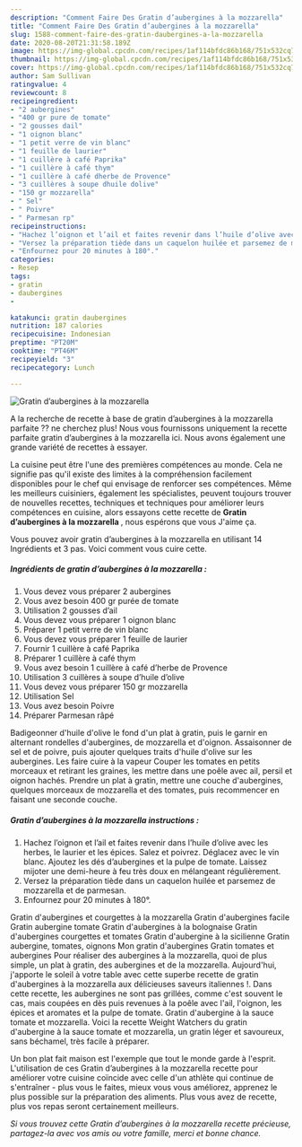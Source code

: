 ```yaml
---
description: "Comment Faire Des Gratin d’aubergines à la mozzarella"
title: "Comment Faire Des Gratin d’aubergines à la mozzarella"
slug: 1588-comment-faire-des-gratin-daubergines-a-la-mozzarella
date: 2020-08-20T21:31:58.189Z
image: https://img-global.cpcdn.com/recipes/1af114bfdc86b168/751x532cq70/gratin-daubergines-a-la-mozzarella-photo-principale-de-la-recette.jpg
thumbnail: https://img-global.cpcdn.com/recipes/1af114bfdc86b168/751x532cq70/gratin-daubergines-a-la-mozzarella-photo-principale-de-la-recette.jpg
cover: https://img-global.cpcdn.com/recipes/1af114bfdc86b168/751x532cq70/gratin-daubergines-a-la-mozzarella-photo-principale-de-la-recette.jpg
author: Sam Sullivan
ratingvalue: 4
reviewcount: 8
recipeingredient:
- "2 aubergines"
- "400 gr pure de tomate"
- "2 gousses dail"
- "1 oignon blanc"
- "1 petit verre de vin blanc"
- "1 feuille de laurier"
- "1 cuillère à café Paprika"
- "1 cuillère à café thym"
- "1 cuillère à café dherbe de Provence"
- "3 cuillères à soupe dhuile dolive"
- "150 gr mozzarella"
- " Sel"
- " Poivre"
- " Parmesan rp"
recipeinstructions:
- "Hachez l’oignon et l’ail et faites revenir dans l’huile d’olive avec les herbes, le laurier et les épices. Salez et poivrez. Déglacez avec le vin blanc. Ajoutez les dés d’aubergines et la pulpe de tomate. Laissez mijoter une demi-heure à feu très doux en mélangeant régulièrement."
- "Versez la préparation tiède dans un caquelon huilée et parsemez de mozzarella et de parmesan."
- "Enfournez pour 20 minutes à 180°."
categories:
- Resep
tags:
- gratin
- daubergines
- 

katakunci: gratin daubergines  
nutrition: 187 calories
recipecuisine: Indonesian
preptime: "PT20M"
cooktime: "PT46M"
recipeyield: "3"
recipecategory: Lunch

---
```



![Gratin d’aubergines à la mozzarella](https://img-global.cpcdn.com/recipes/1af114bfdc86b168/751x532cq70/gratin-daubergines-a-la-mozzarella-photo-principale-de-la-recette.jpg)

A la recherche de recette à base de gratin d’aubergines à la mozzarella parfaite ?? ne cherchez plus! Nous vous fournissons uniquement la recette parfaite gratin d’aubergines à la mozzarella ici. Nous avons également une grande variété de recettes à essayer.

La cuisine peut être l'une des premières compétences au monde. Cela ne signifie pas qu'il existe des limites à la compréhension facilement disponibles pour le chef qui envisage de renforcer ses compétences. Même les meilleurs cuisiniers, également les spécialistes, peuvent toujours trouver de nouvelles recettes, techniques et techniques pour améliorer leurs compétences en cuisine, alors essayons cette recette de <strong> Gratin d’aubergines à la mozzarella </strong>, nous espérons que vous J'aime ça.

<!--inarticleads1-->

Vous pouvez avoir gratin d’aubergines à la mozzarella en utilisant 14 Ingrédients et 3 pas. Voici comment vous cuire cette.

##### Ingrédients de gratin d’aubergines à la mozzarella :

1. Vous devez vous préparer 2 aubergines
1. Vous avez besoin 400 gr purée de tomate
1. Utilisation 2 gousses d’ail
1. Vous devez vous préparer 1 oignon blanc
1. Préparer 1 petit verre de vin blanc
1. Vous devez vous préparer 1 feuille de laurier
1. Fournir 1 cuillère à café Paprika
1. Préparer 1 cuillère à café thym
1. Vous avez besoin 1 cuillère à café d’herbe de Provence
1. Utilisation 3 cuillères à soupe d’huile d’olive
1. Vous devez vous préparer 150 gr mozzarella
1. Utilisation  Sel
1. Vous avez besoin  Poivre
1. Préparer  Parmesan râpé


Badigeonner d&#39;huile d&#39;olive le fond d&#39;un plat à gratin, puis le garnir en alternant rondelles d&#39;aubergines, de mozzarella et d&#39;oignon. Assaisonner de sel et de poivre, puis ajouter quelques traits d&#39;huile d&#39;olive sur les aubergines. Les faire cuire à la vapeur Couper les tomates en petits morceaux et retirant les graines, les mettre dans une poêle avec ail, persil et oignon hachés. Prendre un plat à gratin, mettre une couche d&#39;aubergines, quelques morceaux de mozzarella et des tomates, puis recommencer en faisant une seconde couche. 

<!--inarticleads2-->

##### Gratin d’aubergines à la mozzarella instructions :

1. Hachez l’oignon et l’ail et faites revenir dans l’huile d’olive avec les herbes, le laurier et les épices. Salez et poivrez. Déglacez avec le vin blanc. Ajoutez les dés d’aubergines et la pulpe de tomate. Laissez mijoter une demi-heure à feu très doux en mélangeant régulièrement.
1. Versez la préparation tiède dans un caquelon huilée et parsemez de mozzarella et de parmesan.
1. Enfournez pour 20 minutes à 180°.


Gratin d&#39;aubergines et courgettes à la mozzarella Gratin d&#39;aubergines facile Gratin aubergine tomate Gratin d&#39;aubergines à la bolognaise Gratin d&#39;aubergines courgettes et tomates Gratin d&#39;aubergine à la sicilienne Gratin aubergine, tomates, oignons Mon gratin d&#39;aubergines Gratin tomates et aubergines Pour réaliser des aubergines à la mozzarella, quoi de plus simple, un plat à gratin, des aubergines et de la mozzarella. Aujourd&#39;hui, j&#39;apporte le soleil à votre table avec cette superbe recette de gratin d&#39;aubergines à la mozzarella aux délicieuses saveurs italiennes !. Dans cette recette, les aubergines ne sont pas grillées, comme c&#39;est souvent le cas, mais coupées en dès puis revenues à la poêle avec l&#39;ail, l&#39;oignon, les épices et aromates et la pulpe de tomate. Gratin d&#39;aubergine à la sauce tomate et mozzarella. Voici la recette Weight Watchers du gratin d&#39;aubergine à la sauce tomate et mozzarella, un gratin léger et savoureux, sans béchamel, très facile à préparer. 

<!--inarticleads1-->

<p>
Un bon plat fait maison est l'exemple que tout le monde garde à l'esprit. L'utilisation de ces Gratin d’aubergines à la mozzarella recette pour améliorer votre cuisine coïncide avec celle d'un athlète qui continue de s'entraîner - plus vous le faites, mieux vous vous améliorez, apprenez le plus possible sur la préparation des aliments. Plus vous avez de recette, plus vos repas seront certainement meilleurs.
</p>

<p>
<i>Si vous trouvez cette Gratin d’aubergines à la mozzarella recette précieuse, partagez-la avec vos amis ou votre famille, merci et bonne chance.</i>
</p>
